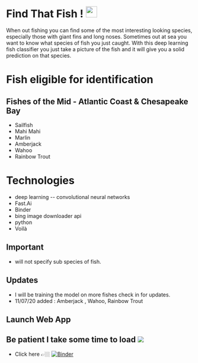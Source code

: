 # Find That Fish ! <img src="https://github.com/AlignedMind/offshore_fish_classifier/blob/main/Magnifying_glass.gif" width="30px">

When out fishing you can find some of the most interesting looking species, especially those with giant fins and long noses. Sometimes out at sea you want to know what species of fish you just caught. With this deep learning fish classifier you just take a picture of the fish and it will give you a solid prediction on that species.
# Fish eligible for identification 
## Fishes of the Mid - Atlantic Coast & Chesapeake Bay

- Sailfish
- Mahi Mahi
- Marlin
- Amberjack
- Wahoo
- Rainbow Trout

# Technologies
- deep learning
-- convolutional neural networks
- Fast.Ai
- Binder
- bing image downloader api
- python
- Voilà
## Important
- will not specify sub species of fish.

## Updates 
- I will be training the model on more fishes check in for updates.
- 11/07/20 added : Amberjack , Wahoo, Rainbow Trout


## Launch Web App 
## Be patient I take some time to load <img src="https://github.com/AlignedMind/offshore_fish_classifier/blob/main/loading.gif">

-  Click here 
👉🏼 [![Binder](https://mybinder.org/badge_logo.svg)](https://mybinder.org/v2/gh/AlignedMind/offshore_fish_classifier/HEAD?urlpath=%2Fvoila%2Frender%2FFish_Classifier.ipynb)
